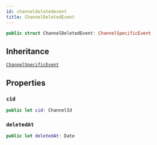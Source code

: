```yaml
---
id: channeldeletedevent 
title: ChannelDeletedEvent
--- 
```


``` swift
public struct ChannelDeletedEvent: ChannelSpecificEvent 
```

## Inheritance

[`ChannelSpecificEvent`](ChannelSpecificEvent)

## Properties

### `cid`

``` swift
public let cid: ChannelId
```

### `deletedAt`

``` swift
public let deletedAt: Date
```
